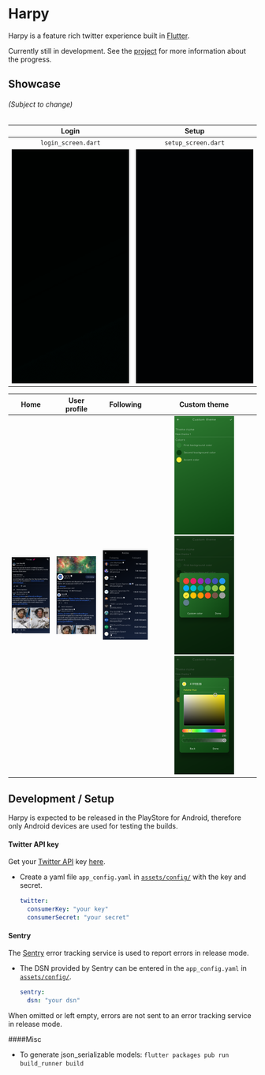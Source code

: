 # Harpy

Harpy is a feature rich twitter experience built in [Flutter](https://flutter.dev/).

Currently still in development. See the [project](https://github.com/robertodoering/harpy/projects/1) for more information about the progress.

## Showcase
###### (Subject to change)

| Login | Setup |
| :---: | :---: |
| `login_screen.dart` | `setup_screen.dart` |
| ![Login screen](media/login_screen.gif) | ![Setup screen](media/setup_screen.gif) |

| Home | User profile | Following | Custom theme |
| :---: | :---: |  :---: | :---: |
| ![Home screen](media/home_screen.png) | ![User screen](media/user_screen.png) | ![Following screen](media/following_screen.png) | ![Custom theme screen](media/custom_theme_screen.png) ![Custom theme color selection](media/custom_theme_color_palette.png) ![Custom theme color selection](media/custom_theme_color_picker.png) |

## Development / Setup
Harpy is expected to be released in the PlayStore for Android, therefore only Android devices are used for testing the builds.

#### Twitter API key
Get your [Twitter API](https://developer.twitter.com/en/docs) key [here](https://developer.twitter.com/en/apply-for-access).

- Create a yaml file `app_config.yaml` in [`assets/config/`](assets/config) with the key and secret.
    ```yaml
    twitter:
      consumerKey: "your key"
      consumerSecret: "your secret"
    ```


#### Sentry
The [Sentry](https://sentry.io) error tracking service is used to report errors in release mode.
- The DSN provided by Sentry can be entered in the `app_config.yaml` in [`assets/config/`](assets/config).
    ```yaml
    sentry:
      dsn: "your dsn"
    ```

When omitted or left empty, errors are not sent to an error tracking service in release mode.

####Misc

- To generate json_serializable models:
`flutter packages pub run build_runner build`

